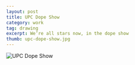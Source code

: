 ```yaml
---
layout: post
title: UPC Dope Show
category: work
tag: drawing
excerpt: We’re all stars now, in the dope show
thumb: upc-dope-show.jpg
---
```


<div class="div">
  <p><img src="{{ site.file }}/work/upc-dope-show.jpg" alt="UPC Dope Show"></p>
</div>
